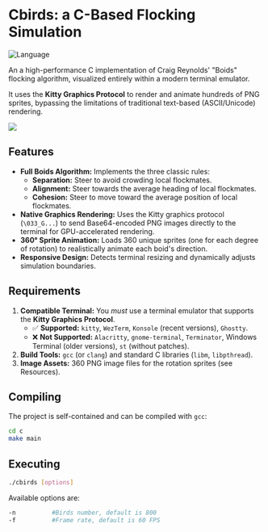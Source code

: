 # Cbirds: a C-Based Flocking Simulation

![Language](https://img.shields.io/badge/Language-C-blue.svg)

An a high-performance C implementation of Craig Reynolds' "Boids" flocking algorithm, visualized entirely within a modern terminal emulator.

It uses the **Kitty Graphics Protocol** to render and animate hundreds of PNG sprites, bypassing the limitations of traditional text-based (ASCII/Unicode) rendering.

![](./demo.gif)

##  Features

* **Full Boids Algorithm:** Implements the three classic rules:
    * **Separation:** Steer to avoid crowding local flockmates.
    * **Alignment:** Steer towards the average heading of local flockmates.
    * **Cohesion:** Steer to move toward the average position of local flockmates.
* **Native Graphics Rendering:** Uses the Kitty graphics protocol (`\033_G...`) to send Base64-encoded PNG images directly to the terminal for GPU-accelerated rendering.
* **360° Sprite Animation:** Loads 360 unique sprites (one for each degree of rotation) to realistically animate each boid's direction.
* **Responsive Design:** Detects terminal resizing and dynamically adjusts simulation boundaries.


##  Requirements

1.  **Compatible Terminal:** You *must* use a terminal emulator that supports the **Kitty Graphics Protocol**.
    * ✅ **Supported:** `kitty`, `WezTerm`, `Konsole` (recent versions), `Ghostty`.
    * ❌ **Not Supported:** `Alacritty`, `gnome-terminal`, `Terminator`, Windows Terminal (older versions), `st` (without patches).
2.  **Build Tools:** `gcc` (or `clang`) and standard C libraries (`libm`, `libpthread`).
3.  **Image Assets:** 360 PNG image files for the rotation sprites (see Resources).


## Compiling

The project is self-contained and can be compiled with `gcc`:

```bash
cd c
make main
```

## Executing

```bash
./cbirds [options]
```
Available options are:

```bash
-n          #Birds number, default is 800
-f          #Frame rate, default is 60 FPS
```